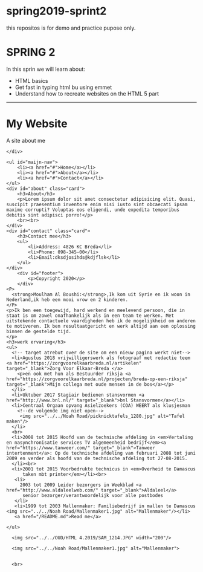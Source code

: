 # spring2019-sprint2
this repositos is for demo and practice pupose only.
<!DOCTYPE html>
<html lang="en">
  <head>
    <title>website leren Mei 2020</title>
    <meta charset="UTF-8" />
    <meta name="viewport" content="width=device-width, initial-scale=1.0" />
    <meta http-equiv="X-UA-Compatible" content="ie=edge"/>
    <meta name="discription" content="Deze site is in aanbouw en wordt aangepast">
  </head>
  <body>
    <h1>SPRING 2</h1>
    <p>In this sprin we will learn about:</p>
    <ul>
      <li>HTML basics</li>
      <li>Get fast in typing html bu using emmet</li>
      <li>Understand how to recreate websites on the HTML 5 part</li>
    </ul>
    <!-- HTML met Nederlands leren-->
    <hr>
    <div id="main_header">
        <h1>My Website</h1>
        <p>A site about me </p>

    </div>
    
    <ul id="maijn-nav">
        <li><a href="#">Home</a></li>
        <li><a href="#">About</a></li>
        <li><a href="#">Contact</a></li>
    </ul>
    <div id="about" class="card">
        <h3>About</h3>
        <p>Lorem ipsum dolor sit amet consectetur adipisicing elit. Quasi, suscipit praesentium inventore enim nisi iusto sint obcaecati ipsam maxime corrupti? Voluptas eos eligendi, unde expedita temporibus debitis sint adipisci porro!</p>
        <br><br>
    </div>
    <div id="contact" class="card">
        <h3>Contact mee</h3>
        <ul>
            <li>Address: 4826 KC Breda</li>
            <li>Phone: 098-345-00</li>
            <li>Email:dksdjosihds@kdjflsk</li>
        </ul>
    </div>
        <div id="footer">
            <p>Copyright 2020</p>
        </div>
    <P>
      <strong>Moulham Al Boushi:</strong>,Ik kom uit Syrie en ik woon in Nederland,ik heb een mooi vrow en 2 kinderen.
    </P>
    <p>Ik ben een toegewijd, hard werkend en meelevend persoon, die in staat is om zowel onafhankelijk als in een team te werken. Met uitstekende contactuele vaardigheden heb ik de mogelijkheid om anderen te motiveren. Ik ben resultaatgericht en werk altijd aan een oplossing binnen de gestelde tijd.
    </p>
    <h3>werk ervaring</h3>
    <ul>
      <!-- target atrebut over de site om een nieuw pagina werkt niet-->
      <li>Agustus 2018 vrijwilligerswerk als fotograaf met redactie teem <a href="https://zorgvoorelkaarbreda.nl/artikelen" target="_blank">Zorg Voor Elkaar-Breda </a>
        <p>en ook met hun als Bestuurder riksja <a href="https://zorgvoorelkaarbreda.nl/projecten/breda-op-een-riksja" target="_blank">Mijn collega met oude mensen in de bos</a></p>
      </li>
      <li>Uktuber 2017 Stagiair bedienen stansvormen <a href="http://www.bnl.nl/" target="_blank">bnl Stansvormen</a></li>
      <li>Centraal Orgaan opvang Asielzoekers (COA) WEERT als klusjesman 
        <!--de volgende img niet open-->
         <img src="../../Noah Road/picknicktafels_1280.jpg" alt="Tafel maken"/>
      </li>
      <br>
      <li>2008 tot 2015 Hoofd van de technische afdeling in <em>Vertaling en nasynchronisatie services TV algemeenheid bedrijf</em><a href="https://www.tanweer.com/" target="_blank">Tanweer intertenment</a>: Op de technische afdeling van februari 2008 tot juni 2009 en verder als hoofd van de technische afdeling tot 27-08-2015.
      </li><br>
      <li>2001 tot 2015 Voorbedrukte technicus in <em>Overheid te Damascus
          taken mbt printer</em></li><br>
       <li>
         2003 tot 2009 Leider bezorgers in Weekblad <a href="http://www.aldaleelweb.com/" target="_blank">Aldaleel</a>
          senior bezorger/verantwoordelijk voor alle postbodes
       </li>
       <li>1999 tot 2003 Mallenmaker: Familiebedrijf in mallen te Damascus <img src="../../Noah Road/Mallenmaker1.jpg" alt="Mallenmaker"/></li>
       <a href="/README.md">Read me</a>

    </ul>
      
      <img src="../../OUD/HTML 4.2019/SAM_1214.JPG" width="200"/>

      <img src="../../Noah Road/Mallenmaker1.jpg" alt="Mallenmaker">
      
      
      <br>
  </body>
</html>
